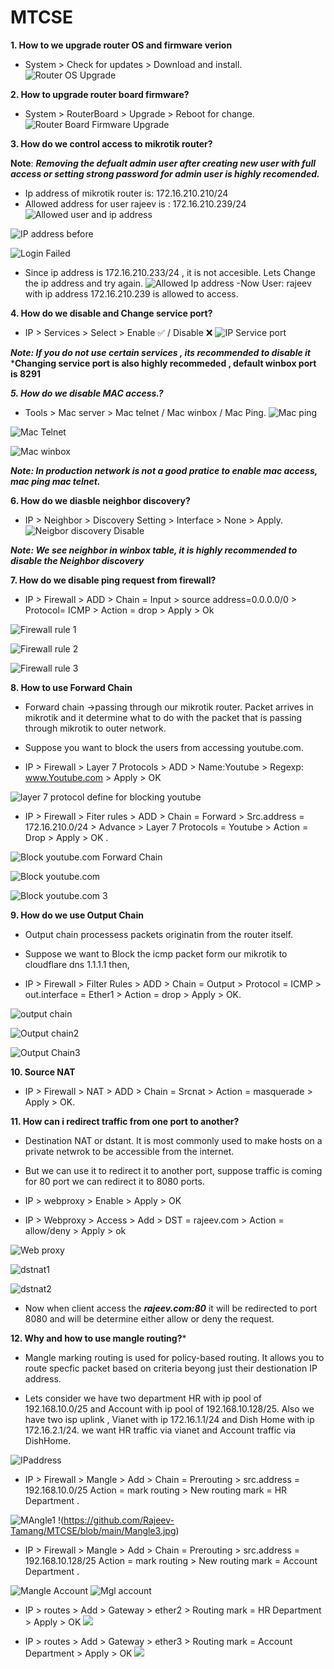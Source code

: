 # MTCSE
**1. How to we upgrade router OS and firmware verion**
- System > Check for updates > Download and install.
![Router OS Upgrade](https://github.com/Rajeev-Tamang/MTCSE/blob/main/RouterOS%20Upgrade.jpg)

**2. How to upgrade router board firmware?**
- System > RouterBoard > Upgrade > Reboot for change.
![Router Board Firmware Upgrade](https://github.com/Rajeev-Tamang/MTCSE/blob/main/router%20Board%20firmware%20upgradejpg.jpg)

**3. How do we control access to mikrotik router?**

**Note**: ***Removing the defualt admin user after creating new user with full access or setting strong password for admin user is highly recomended.***
 
- Ip address of mikrotik router is: 172.16.210.210/24
- Allowed address for user rajeev is : 172.16.210.239/24
![Allowed user and ip address](https://github.com/Rajeev-Tamang/MTCSE/blob/main/allowed%20user%20and%20ip%20address.jpg)

![IP address before](https://github.com/Rajeev-Tamang/MTCSE/blob/main/ip%20address%20before.jpg)

![Login Failed](https://github.com/Rajeev-Tamang/MTCSE/blob/main/Login%20Failed.jpg)
- Since ip address is 172.16.210.233/24 , it is not accesible. Lets Change the ip address and try again.
![Allowed Ip address](https://github.com/Rajeev-Tamang/MTCSE/blob/main/Login%20allowed.jpg)
-Now User: rajeev with ip address 172.16.210.239 is allowed to access.

**4. How do we disable and Change service port?**
- IP > Services > Select > Enable ✅	/ Disable ❌
![IP Service port](https://github.com/Rajeev-Tamang/MTCSE/blob/main/service%20port%20enable%20disable%20change.jpg)

***Note: If you do not use certain services , its recommended to disable it***
  ***Changing service port is also highly recommeded , default winbox port is 8291**

***5. How do we disable MAC access.?*** 
- Tools > Mac server > Mac telnet / Mac winbox / Mac Ping.
![Mac ping](https://github.com/Rajeev-Tamang/MTCSE/blob/main/mac%20ping%20%20server.jpg)

![Mac Telnet](https://github.com/Rajeev-Tamang/MTCSE/blob/main/mac%20telnet%20server.jpg)

![Mac winbox](https://github.com/Rajeev-Tamang/MTCSE/blob/main/mac%20winbox%20server.jpg)

***Note: In production network is not a good pratice to enable mac access, mac ping mac telnet.***

**6. How do we diasble neighbor discovery?**
- IP > Neighbor > Discovery Setting >  Interface > None > Apply.
![Neigbor discovery Disable](https://github.com/Rajeev-Tamang/MTCSE/blob/main/neighbor%20disable.jpg)

***Note: We see neighbor in winbox table, it is highly recommended to disable the Neighbor discovery***


**7. How do we disable ping request from firewall?**
- IP > Firewall > ADD > Chain = Input > source address=0.0.0.0/0 > Protocol= ICMP > Action = drop > Apply > Ok

![Firewall rule 1](https://github.com/Rajeev-Tamang/MTCSE/blob/main/firewall%20rule%201.jpg)

![Firewall rule 2](https://github.com/Rajeev-Tamang/MTCSE/blob/main/firewall%20rule%202.jpg)

![Firewall rule 3](https://github.com/Rajeev-Tamang/MTCSE/blob/main/firewall%20rule%203.jpg)


**8. How to use Forward Chain**
- Forward chain ->passing through our mikrotik router. Packet arrives in mikrotik and it determine what to do with the packet that is passing through 
  mikrotik to outer network.

- Suppose you want to block the users from accessing youtube.com.

- IP > Firewall > Layer 7 Protocols > ADD > Name:Youtube > Regexp: www.Youtube.com > 
  Apply > OK

![layer 7 protocol define for blocking youtube](https://github.com/Rajeev-Tamang/MTCSE/blob/main/layer7protocol.jpg)
- IP > Firewall > Fiter rules > ADD > Chain = Forward > Src.address = 172.16.210.0/24 > Advance > Layer 7 Protocols = Youtube > Action = Drop > Apply > OK .

![Block youtube.com Forward Chain](https://github.com/Rajeev-Tamang/MTCSE/blob/main/forwardchain%20youtube%20block1.jpg)

![Block youtube.com](https://github.com/Rajeev-Tamang/MTCSE/blob/main/forward%20chain%20youtube%20block%202.jpg)

![Block youtube.com 3](https://github.com/Rajeev-Tamang/MTCSE/blob/main/forward%20chain%20youtube%20block%203.jpg)


**9. How do we use Output Chain**

- Output chain processess packets originatin from the router itself.

- Suppose we want to Block the icmp packet form our mikrotik to cloudflare dns 1.1.1.1 
  then, 
- IP > Firewall > Filter Rules > ADD > Chain = Output > Protocol = ICMP > out.interface 
  = Ether1 > Action = drop > Apply > OK.

![output chain](https://github.com/Rajeev-Tamang/MTCSE/blob/main/outputchain%201.jpg)

![Output chain2](https://github.com/Rajeev-Tamang/MTCSE/blob/main/output%20chain%202.jpg)

![Output Chain3](https://github.com/Rajeev-Tamang/MTCSE/blob/main/output%20chain3.jpg)


**10. Source NAT**

- IP > Firewall > NAT > ADD > Chain = Srcnat > Action = masquerade > Apply > OK.


**11. How can i redirect traffic from one port to another?**

- Destination NAT or dstant. It is most commonly used to make hosts on a private 
  netwrok to be accessible from the internet.

- But we can use it to redirect it to another port, suppose traffic is coming for 80 port we can redirect it to 8080 ports.

- IP > webproxy >  Enable > Apply >  OK
  
- IP > Webproxy > Access > Add > DST = rajeev.com > Action = allow/deny > Apply > ok

![Web proxy](https://github.com/Rajeev-Tamang/MTCSE/blob/main/webproxy1.jpg)

![dstnat1](https://github.com/Rajeev-Tamang/MTCSE/blob/main/dstnat1.jpg)

![dstnat2](https://github.com/Rajeev-Tamang/MTCSE/blob/main/dstnat2.jpg)

- Now when client access the ***rajeev.com:80*** it will be redirected to port 8080 and will be determine either allow or deny the request.

**12. Why and how to use mangle routing?***
- Mangle marking routing is used for policy-based routing. It allows you to route 
  specfic packet based on criteria beyong just their destionation IP address.

- Lets consider we have two department HR with ip pool of 192.168.10.0/25 and Account 
 with ip pool of 192.168.10.128/25. Also we have two isp uplink , Vianet with ip 
 172.16.1.1/24 and Dish Home with ip 172.16.2.1/24. we want HR traffic via vianet and 
 Account traffic via DishHome.

![IPaddress](https://github.com/Rajeev-Tamang/MTCSE/blob/main/Mangle1.jpg)
- IP > Firewall > Mangle > Add > Chain = Prerouting > src.address = 192.168.10.0/25 
 Action = mark routing > New routing mark = HR Department .

![MAngle1](https://github.com/Rajeev-Tamang/MTCSE/blob/main/Mangle2.jpg)
!(https://github.com/Rajeev-Tamang/MTCSE/blob/main/Mangle3.jpg)

- IP > Firewall > Mangle > Add > Chain = Prerouting > src.address = 192.168.10.128/25 
 Action = mark routing > New routing mark = Account Department .

![Mangle Account](https://github.com/Rajeev-Tamang/MTCSE/blob/main/Mangle4.jpg)
![Mgl account](https://github.com/Rajeev-Tamang/MTCSE/blob/main/Mangle5.jpg)

- IP > routes > Add > Gateway > ether2 > Routing mark = HR Department > Apply > OK
![](https://github.com/Rajeev-Tamang/MTCSE/blob/main/Mangle6.jpg)

- IP > routes > Add > Gateway > ether3 > Routing mark = Account Department > Apply > OK
![](https://github.com/Rajeev-Tamang/MTCSE/blob/main/mangle7.jpg)



